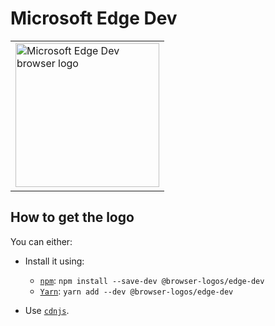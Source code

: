 Microsoft Edge Dev
==================

<!-- markdownlint-disable line-length no-inline-html -->
<table>
    <tr height=240>
        <td>
            <a href="https://github.com/alrra/browser-logos/tree/858ed41a980f84a28589fd7948c098a9838a80fc/src/edge-dev">
                <img width=230 src="https://raw.githubusercontent.com/alrra/browser-logos/858ed41a980f84a28589fd7948c098a9838a80fc/src/edge-dev/edge-dev_512x512.png" alt="Microsoft Edge Dev browser logo">
            </a>
        </td>
    </tr>
</table>
<!-- markdownlint-enable line-length no-inline-html -->

How to get the logo
-------------------

You can either:

* Install it using:

  * [`npm`][npm]: `npm install --save-dev @browser-logos/edge-dev`
  * [`Yarn`][yarn]: `yarn add --dev @browser-logos/edge-dev`

* Use [`cdnjs`][cdnjs].

<!-- Link labels: -->

[cdnjs]: https://cdnjs.com/libraries/browser-logos
[npm]: https://www.npmjs.com/
[yarn]: https://yarnpkg.com/
